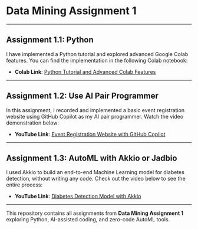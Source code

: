 # Data Mining Assignment 1

---

## Assignment 1.1: Python

I have implemented a Python tutorial and explored advanced Google Colab features. You can find the implementation in the following Colab notebook:

- **Colab Link**: [Python Tutorial and Advanced Colab Features](https://colab.research.google.com/drive/19eNRrRqSWQx3fxd4YuXyqN822D0MO1q3?usp=sharing)

---

## Assignment 1.2: Use AI Pair Programmer

In this assignment, I recorded and implemented a basic event registration website using GitHub Copilot as my AI pair programmer. Watch the video demonstration below:

- **YouTube Link**: [Event Registration Website with GitHub Copilot](https://youtu.be/V3rKohK_SBs)

---

## Assignment 1.3: AutoML with Akkio or Jadbio

I used Akkio to build an end-to-end Machine Learning model for diabetes detection, without writing any code. Check out the video below to see the entire process:

- **YouTube Link**: [Diabetes Detection Model with Akkio](https://youtu.be/CZphAqxC2Go)

---

This repository contains all assignments from **Data Mining Assignment 1** exploring Python, AI-assisted coding, and zero-code AutoML tools.
